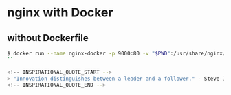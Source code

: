 # nginx with Docker

## without Dockerfile
```sh
$ docker run --name nginx-docker -p 9000:80 -v "$PWD":/usr/share/nginx/html:ro -d nginx
``

<!-- INSPIRATIONAL_QUOTE_START -->
> "Innovation distinguishes between a leader and a follower." - Steve Jobs
<!-- INSPIRATIONAL_QUOTE_END -->
